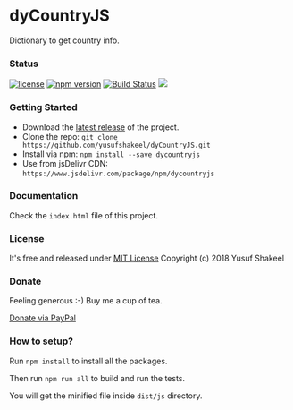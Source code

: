# dyCountryJS
Dictionary to get country info.


### Status

[![license](https://img.shields.io/badge/license-MIT-blue.svg)](https://github.com/yusufshakeel/dyCountryJS)
[![npm version](https://img.shields.io/badge/npm-0.1.0-blue.svg)](https://www.npmjs.com/package/dycountryjs)
[![Build Status](https://travis-ci.org/yusufshakeel/dyCountryJS.svg?branch=master)](https://travis-ci.org/yusufshakeel/dyCountryJS)
[![](https://data.jsdelivr.com/v1/package/npm/dycountryjs/badge)](https://www.jsdelivr.com/package/npm/dycountryjs)


### Getting Started
* Download the [latest release](https://github.com/yusufshakeel/dyCountryJS/releases) of the project.
* Clone the repo: `git clone https://github.com/yusufshakeel/dyCountryJS.git`
* Install via npm: `npm install --save dycountryjs`
* Use from jsDelivr CDN: `https://www.jsdelivr.com/package/npm/dycountryjs`


### Documentation
Check the `index.html` file of this project.


### License
It's free and released under [MIT License](https://github.com/yusufshakeel/dyCountryJS/blob/master/LICENSE) Copyright (c) 2018 Yusuf Shakeel


### Donate
Feeling generous :-) Buy me a cup of tea.

[Donate via PayPal](https://www.paypal.me/yusufshakeel)


### How to setup?

Run `npm install` to install all the packages.

Then run `npm run all` to build and run the tests.

You will get the minified file inside `dist/js` directory.